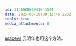 ```yaml
---
id: 114658060941641544
date: 2025-06-10T08:12:46.223Z
reply: true
media_attachments: 0
---
```


[@acevs](https://mastodon.social/@acevs) 我明年也用这个方法。


